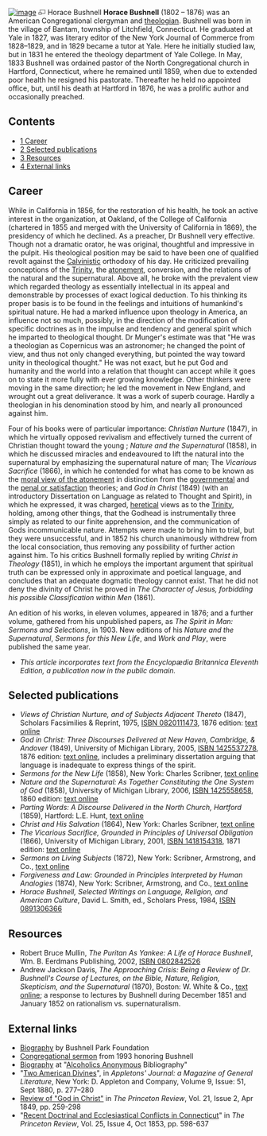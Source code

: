 [![image](images/3/36/Bushnell.jpg)](http://www.theopedia.com/File:Bushnell.jpg)
[![image](data:image/png;base64,iVBORw0KGgoAAAANSUhEUgAAAA8AAAALCAAAAACFLIiAAAAAAnRSTlMA/1uRIrUAAABPSURBVAjXY/j///+5vXDwjAHIr26ZAgXZe8H8a/+hoIcw/9nevdVL9+79DuPvzQYZFPUezu8BMZLXgkExnD8HAu6hqv//n+HZVjD4DuUDAKlChD3fj6aPAAAAAElFTkSuQmCC)](http://www.theopedia.com/File:Bushnell.jpg "Enlarge")
Horace Bushnell
**Horace Bushnell** (1802 – 1876) was an American Congregational
clergyman and [theologian](Theologian "Theologian"). Bushnell was
born in the village of Bantam, township of Litchfield, Connecticut.
He graduated at Yale in 1827, was literary editor of the New York
Journal of Commerce from 1828–1829, and in 1829 became a tutor at
Yale. Here he initially studied law, but in 1831 he entered the
theology department of Yale College. In May, 1833 Bushnell was
ordained pastor of the North Congregational church in Hartford,
Connecticut, where he remained until 1859, when due to extended
poor health he resigned his pastorate. Thereafter he held no
appointed office, but, until his death at Hartford in 1876, he was
a prolific author and occasionally preached.

## Contents

-   [1 Career](#Career)
-   [2 Selected publications](#Selected_publications)
-   [3 Resources](#Resources)
-   [4 External links](#External_links)

## Career

While in California in 1856, for the restoration of his health, he
took an active interest in the organization, at Oakland, of the
College of California (chartered in 1855 and merged with the
University of California in 1869), the presidency of which he
declined. As a preacher, Dr Bushnell very effective. Though not a
dramatic orator, he was original, thoughtful and impressive in the
pulpit. His theological position may be said to have been one of
qualified revolt against the [Calvinistic](Calvinism "Calvinism")
orthodoxy of his day. He criticized prevailing conceptions of the
[Trinity](Trinity "Trinity"), the
[atonement](Atonement_of_Christ "Atonement of Christ"), conversion,
and the relations of the natural and the supernatural. Above all,
he broke with the prevalent view which regarded theology as
essentially intellectual in its appeal and demonstrable by
processes of exact logical deduction. To his thinking its proper
basis is to be found in the feelings and intuitions of humankind's
spiritual nature. He had a marked influence upon theology in
America, an influence not so much, possibly, in the direction of
the modification of specific doctrines as in the impulse and
tendency and general spirit which he imparted to theological
thought. Dr Munger's estimate was that "He was a theologian as
Copernicus was an astronomer; he changed the point of view, and
thus not only changed everything, but pointed the way toward unity
in theological thought." He was not exact, but he put God and
humanity and the world into a relation that thought can accept
while it goes on to state it more fully with ever growing
knowledge. Other thinkers were moving in the same direction; he led
the movement in New England, and wrought out a great deliverance.
It was a work of superb courage. Hardly a theologian in his
denomination stood by him, and nearly all pronounced against him.

Four of his books were of particular importance:
*Christian Nurture* (1847), in which he virtually opposed
revivalism and effectively turned the current of Christian thought
toward the young ; *Nature and the Supernatural* (1858), in which
he discussed miracles and endeavoured to lift the natural into the
supernatural by emphasizing the supernatural nature of man; The
*Vicarious Sacrifice* (1866), in which he contended for what has
come to be known as the
[moral view of the atonement](Atonement_of_Christ "Atonement of Christ")
in distinction from the
[governmental](Governmental_theory_of_atonement "Governmental theory of atonement")
and the
[penal or satisfaction](Penal_substitution_theory_of_the_atonement "Penal substitution theory of the atonement")
theories; and *God in Christ* (1849) (with an introductory
Dissertation on Language as related to Thought and Spirit), in
which he expressed, it was charged, [heretical](Heresy "Heresy")
views as to the [Trinity](Trinity "Trinity"), holding, among other
things, that the Godhead is instrumentally three simply as related
to our finite apprehension, and the communication of Gods
incommunicable nature. Attempts were made to bring him to trial,
but they were unsuccessful, and in 1852 his church unanimously
withdrew from the local consociation, thus removing any possibility
of further action against him. To his critics Bushnell formally
replied by writing *Christ in Theology* (1851), in which he employs
the important argument that spiritual truth can be expressed only
in approximate and poetical language, and concludes that an
adequate dogmatic theology cannot exist. That he did not deny the
divinity of Christ he proved in
*The Character of Jesus, forbidding his possible Classification within Men*
(1861).

An edition of his works, in eleven volumes, appeared in 1876; and a
further volume, gathered from his unpublished papers, as
*The Spirit in Man: Sermons and Selections*, in 1903. New editions
of his *Nature and the Supernatural*, *Sermons for this New Life*,
and *Work and Play*, were published the same year.

-   *This article incorporates text from the Encyclopædia Britannica Eleventh Edition, a publication now in the public domain.*

## Selected publications

-   *Views of Christian Nurture, and of Subjects Adjacent Thereto*
    (1847), Scholars Facsimilies & Reprint, 1975,
    [ISBN 0820111473](http://www.theopedia.com/Special:BookSources/0820111473),
    1876 edition:
    [text online](http://www.hti.umich.edu/cgi/b/bib/bibperm?q1=afz0908)
-   *God in Christ: Three Discourses Delivered at New Haven, Cambridge, & Andover*
    (1849), University of Michigan Library, 2005,
    [ISBN 1425537278](http://www.theopedia.com/Special:BookSources/1425537278),
    1876 edition:
    [text online](http://www.hti.umich.edu/cgi/b/bib/bibperm?q1=ajk2200),
    includes a preliminary dissertation arguing that language is
    inadequate to express things of the spirit.
-   *Sermons for the New Life* (1858), New York: Charles Scribner,
    [text online](http://www.hti.umich.edu/cgi/b/bib/bibperm?q1=AGV8946)
-   *Nature and the Supernatural: As Together Constituting the One System of God*
    (1858), University of Michigan Library, 2006,
    [ISBN 1425558658](http://www.theopedia.com/Special:BookSources/1425558658),
    1860 edition:
    [text online](http://www.hti.umich.edu/cgi/b/bib/bibperm?q1=agv8944)
-   *Parting Words: A Discourse Delivered in the North Church, Hartford*
    (1859), Hartford: L.E. Hunt,
    [text online](http://www.hti.umich.edu/cgi/b/bib/bibperm?q1=AGV8945)
-   *Christ and His Salvation* (1864), New York: Charles Scribner,
    [text online](http://www.hti.umich.edu/cgi/b/bib/bibperm?q1=agv8942)
-   *The Vicarious Sacrifice, Grounded in Principles of Universal Obligation*
    (1866), University of Michigan Library, 2001,
    [ISBN 1418154318](http://www.theopedia.com/Special:BookSources/1418154318),
    1871 edition:
    [text online](http://www.hti.umich.edu/cgi/b/bib/bibperm?q1=ajh1114)
-   *Sermons on Living Subjects* (1872), New York: Scribner,
    Armstrong, and Co.,
    [text online](http://www.hti.umich.edu/cgi/b/bib/bibperm?q1=AGV8947)
-   *Forgiveness and Law: Grounded in Principles Interpreted by Human Analogies*
    (1874), New York: Scribner, Armstrong, and Co.,
    [text online](http://www.hti.umich.edu/cgi/b/bib/bibperm?q1=AGA2341)
-   *Horace Bushnell, Selected Writings on Language, Religion, and American Culture*,
    David L. Smith, ed., Scholars Press, 1984,
    [ISBN 0891306366](http://www.theopedia.com/Special:BookSources/0891306366)

## Resources

-   Robert Bruce Mullin,
    *The Puritan As Yankee: A Life of Horace Bushnell*, Wm. B. Eerdmans
    Publishing, 2002,
    [ISBN 0802842526](http://www.theopedia.com/Special:BookSources/0802842526)
-   Andrew Jackson Davis,
    *The Approaching Crisis: Being a Review of Dr. Bushnell's Course of Lectures, on the Bible, Nature, Religion, Skepticism, and the Supernatural*
    (1870), Boston: W. White & Co.,
    [text online](http://www.hti.umich.edu/cgi/b/bib/bibperm?q1=ACA2174);
    a response to lectures by Bushnell during December 1851 and January
    1852 on rationalism vs. supernaturalism.

## External links

-   [Biography](http://www.bushnellpark.org/bushbio.html) by
    Bushnell Park Foundation
-   [Congregational sermon](http://www.firstchurchguilford.org/new/history/350book/edwards.html)
    from 1993 honoring Bushnell
-   [Biography](http://www.aabibliography.com/horacebushnell.htm)
    at
    "[Alcoholics Anonymous](Alcoholics_Anonymous "Alcoholics Anonymous")
    Bibliography"
-   "[Two American Divines](http://www.hti.umich.edu/cgi/t/text/text-idx?c=moajrnl;idno=acw8433.2-09.051)",
    in *Appletons' Journal: a Magazine of General Literature*, New
    York: D. Appleton and Company, Volume 9, Issue: 51, Sept 1880, p.
    277–280
-   [Review of "God in Christ"](http://www.hti.umich.edu/cgi/t/text/text-idx?c=moajrnl;idno=acf4325.1-21.002)
    in *The Princeton Review*, Vol. 21, Issue 2, Apr 1849, pp. 259-298
-   "[Recent Doctrinal and Ecclesiastical Conflicts in Connecticut](http://www.hti.umich.edu/cgi/t/text/text-idx?c=moajrnl;idno=acf4325.1-25.004)"
    in *The Princeton Review*, Vol. 25, Issue 4, Oct 1853, pp. 598-637



